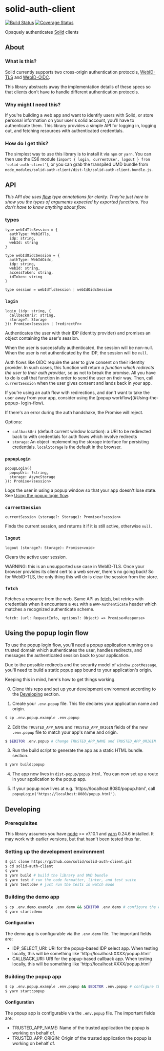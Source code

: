 # solid-auth-client

[![Build Status](https://travis-ci.org/solid/solid-auth-client.svg?branch=master)](https://travis-ci.org/solid/solid-auth-client)
[![Coverage Status](https://coveralls.io/repos/github/solid/solid-auth-client/badge.svg?branch=master)](https://coveralls.io/github/solid/solid-auth-client?branch=master)

Opaquely authenticates [Solid](https://github.com/solid/) clients

## About

### What is this?

Solid currently supports two cross-origin authentication protocols,
[WebID-TLS](https://www.w3.org/2005/Incubator/webid/spec/tls/) and
[WebID-OIDC](https://github.com/solid/webid-oidc-spec).

This library abstracts away the implementation details of these specs so that
clients don't have to handle different authentication protocols.

### Why might I need this?

If you're building a web app and want to identify users with Solid, or store
personal information on your user's solid account, you'll have to authenticate
them.  This library provides a simple API for logging in, logging out, and
fetching resources with authenticated credentials.

### How do I get this?

The simplest way to use this library is to install it via `npm` or `yarn`.  You can then use the ES6 module (`import { login, currentUser, logout } from 'solid-auth-client'`), or you can grab the transpiled UMD bundle from `node_modules/solid-auth-client/dist-lib/solid-auth-client.bundle.js`.

## API

*This API doc uses [flow](https://flow.org/) type annotations for clarity.
They're just here to show you the types of arguments expected by exported
functions.  You don't have to know anything about flow.*

### types

```
type webIdTlsSession = {
  authType: WebIdTls,
  idp: string,
  webId: string
}

type webIdOidcSession = {
  authType: WebIdOidc,
  idp: string,
  webId: string,
  accessToken: string,
  idToken: string
}

type session = webIdTlsSession | webIdOidcSession
```

### `login`

```
login (idp: string, {
  callbackUri?: string,
  storage?: Storage
}): Promise<?session | ?redirectFn>
```

Authenticates the user with their IDP (identity provider) and promises an object
containing the user's session.

When the user is successfully authenticated, the session will be non-null.  When
the user is not authenticated by the IDP, the session will be `null`.

Auth flows like OIDC require the user to give consent on their identity
provider.  In such cases, this function will return _a function which
redirects the user to their auth provider_, so as not to break the promise.
All you have to do is call that function in order to send the user on their
way.  Then, call `currentSession` when the user gives consent and lands back
in your app.

If you're using an auth flow with redirections, and don't want to take the
user away from your app, consider using the [popup workflow](#Using-the-popup-
login-flow).

If there's an error during the auth handshake, the Promise will reject.

Options:
- `callbackUri` (default current window location): a URI to be redirected back
  to with credentials for auth flows which involve redirects
- `storage`: An object implementing the storage interface for persisting
  credentials.  `localStorage` is the default in the browser.

### `popupLogin`

```
popupLogin({
  popupUri: ?string,
  storage: AsyncStorage
}): Promise<?session>
```

Logs the user in using a popup window so that your app doesn't lose state.
See [Using the popup login flow](#Using-the-popup-login-flow).

### `currentSession`

```
currentSession (storage?: Storage): Promise<?session>
```

Finds the current session, and returns it if it is still active, otherwise
`null`.

### `logout`

```
logout (storage?: Storage): Promise<void>
```

Clears the active user session.

WARNING: this is an unsupported use case in WebID-TLS.  Once your browser
provides its client cert to a web server, there's no going back!  So for
WebID-TLS, the only thing this will do is clear the session from the store.

### `fetch`

Fetches a resource from the web.  Same API as
[fetch](https://fetch.spec.whatwg.org/), but retries with credentials when it
encounters a `401` with a `WWW-Authenticate` header which matches a recognized
authenticate scheme.

```
fetch: (url: RequestInfo, options?: Object) => Promise<Response>
```

## Using the popup login flow

To use the popup login flow, you'll need a popup application running on a
trusted domain which authenticates the user, handles redirects, and messages the
authenticated session back to your application.

Due to the possible redirects and the security model of `window.postMessage`,
you'll need to build a static popup app bound to your application's origin.

Keeping this in mind, here's how to get things working.

0. Clone this repo and set up your development environment according to the
   [Developing](#developing) section.

1. Create your `.env.popup` file.  This file declares your application name and
   origin.
```sh
$ cp .env.popup.example .env.popup
```

2. Edit the `TRUSTED_APP_NAME` and `TRUSTED_APP_ORIGIN` fields of the new
`.env.popup` file to match your app's name and origin.
```sh
$ $EDITOR .env.popup # Change TRUSTED_APP_NAME and TRUSTED_APP_ORIGIN
```

3. Run the build script to generate the app as a static HTML bundle.
section.
```sh
$ yarn build:popup
```

4. The app now lives in `dist-popup/popup.html`.  You can now set up a route in
your application to the popup app.

5. If your popup now lives at e.g. 'https://localhost:8080/popup.html',
call `popupLogin('https://localhost:8080/popup.html')`.

## Developing

### Prerequisites

This library assumes you have [node](https://nodejs.org/en/) >= v7.10.1  and
[yarn](https://yarnpkg.com/) 0.24.6 installed.  It may work with earlier
versions, but that hasn't been tested thus far.

### Setting up the development environment

```sh
$ git clone https://github.com/solid/solid-auth-client.git
$ cd solid-auth-client
$ yarn
$ yarn build # build the library and UMD bundle
$ yarn test # run the code formatter, linter, and test suite
$ yarn test:dev # just run the tests in watch mode
```

### Building the demo app

```sh
$ cp .env.demo.example .env.demo && $EDITOR .env.demo # configure the demo app
$ yarn start:demo
```

#### Configuration

The demo app is configurable via the `.env.demo` file.  The important fields are:

- IDP_SELECT_URI: URI for the popup-based IDP select app.  When testing
  locally, this will be something like 'http://localhost:XXXX/popup.html'
- CALLBACK_URI: URI for the popup-based callback app.  When testing locally,
  this will be something like 'http://localhost:XXXX/popup.html'

### Building the popup app

```sh
$ cp .env.popup.example .env.popup && $EDITOR .env.popup # configure the popup app
$ yarn start:popup
```

#### Configuration

The popup app is configurable via the `.env.popup` file.  The important fields are:

- TRUSTED_APP_NAME: Name of the trusted application the popup is working on
  behalf of.
- TRUSTED_APP_ORIGIN: Origin of the trusted application the popup is working
  on behalf of.
